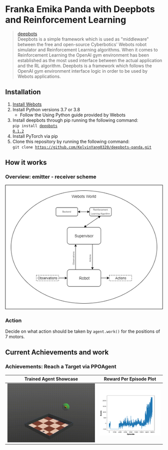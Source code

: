 # Franka Emika Panda with Deepbots and Reinforcement Learning
> [deepbots](https://github.com/aidudezzz/deepbots)\
> Deepbots is a simple framework which is used as "middleware" between the free and open-source Cyberbotics' Webots robot simulator and Reinforcement Learning algorithms. When it comes to Reinforcement Learning the OpenAI gym environment has been established as the most used interface between the actual application and the RL algorithm. Deepbots is a framework which follows the OpenAI gym environment interface logic in order to be used by Webots applications.

## Installation
1. [Install Webots](https://www.cyberbotics.com/)
2. Install Python versions 3.7 or 3.8
    * Follow the Using Python guide provided by Webots
3. Install deepbots through pip running the following command:\
<code>pip install [deepbots 0.1.2](https://pypi.org/project/deepbots/)</code>
4. Install PyTorch via pip
5. Clone this repository by running the following command:\
<code>git clone https://github.com/KelvinYang0320/deepbots-panda.git</code>

## How it works

### Overview: emitter - receiver scheme
![image](https://github.com/KelvinYang0320/deepbots-panda/blob/Panda-deepbots-0.1.2/img/deepbots_overview.png)

### Action
Decide on what action should be taken by <code>agent.work()</code> for the positions of 7 motors.

## Current Achievements and work
### Achievements: Reach a Target via PPOAgent
|Trained Agent Showcase|Reward Per Episode Plot|
|---|---|
|![image](https://github.com/KelvinYang0320/deepbots-panda/blob/Panda-deepbots-0.1.2/img/demo.gif)|![image](https://github.com/KelvinYang0320/deepbots-panda/blob/Panda-deepbots-0.1.2/img/trend.png)|
